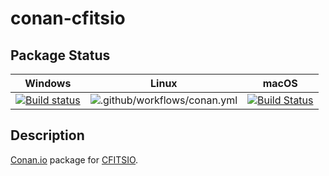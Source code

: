 # conan-cfitsio

## Package Status

| Windows | Linux | macOS |
|:-------:|:-----:|:-----:|
|[![Build status](https://ci.appveyor.com/api/projects/status/g1g5h53uswrk8d5l/branch/testing%2F3.470?svg=true)](https://ci.appveyor.com/project/SpaceIm/conan-cfitsio)|![.github/workflows/conan.yml](https://github.com/SpaceIm/conan-cfitsio/workflows/.github/workflows/conan.yml/badge.svg?branch=testing%2F3.470)|[![Build Status](https://travis-ci.com/SpaceIm/conan-cfitsio.svg?branch=testing%2F3.470)](https://travis-ci.com/SpaceIm/conan-cfitsio)|

## Description

[Conan.io](https://conan.io) package for [CFITSIO](https://heasarc.gsfc.nasa.gov/fitsio/).
